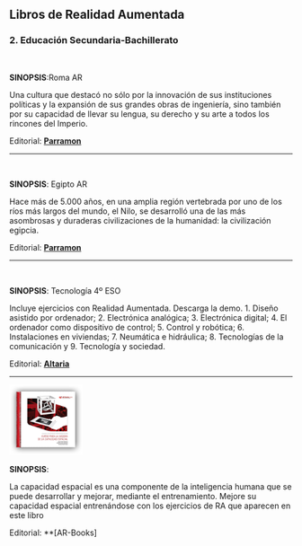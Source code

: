 ## Libros de Realidad Aumentada

### 2\. Educación Secundaria-Bachillerato

<img src='https://moodle.catedu.es/pluginfile.php/31204/mod_book/chapter/170/9788434211568.jpg' alt='' width='130'/>

**SINOPSIS**:Roma AR

Una cultura que destacó no sólo por la innovación de sus instituciones políticas y la expansión de sus grandes obras de ingeniería, sino también por su capacidad de llevar su lengua, su derecho y su arte a todos los rincones del Imperio.  

Editorial: **[Parramon](http://www.parramon.com/ficha.aspx?cod=P02801)**

---

<img src='https://moodle.catedu.es/pluginfile.php/31204/mod_book/chapter/170/9788434211551.jpg' alt='' width='130'/>

**SINOPSIS**: Egipto AR

Hace más de 5.000 años, en una amplia región vertebrada por uno de los ríos más largos del mundo, el Nilo, se desarrolló una de las más asombrosas y duraderas civilizaciones de la humanidad: la civilización egipcia.   

Editorial: **[Parramon](http://www.parramon.com/ficha.aspx?cod=P02800)**

---

<img src='https://moodle.catedu.es/pluginfile.php/31204/mod_book/chapter/170/mini-altaria.jpg' alt='' width='130'/>

**SINOPSIS**: Tecnología 4º ESO

Incluye ejercicios con Realidad Aumentada. Descarga la demo. 1. Diseño asistido por ordenador; 2. Electrónica analógica; 3. Electrónica digital; 4. El ordenador como dispositivo de control; 5. Control y robótica; 6. Instalaciones en viviendas; 7. Neumática e hidráulica; 8. Tecnologías de la comunicación y 9. Tecnología y sociedad.  

Editorial: **[Altaria](https://altariaeditorial.com)**

---

<img src='img/mejoraEspacial.png' alt='' width='130'/>

**SINOPSIS**:

La capacidad espacial es una componente de la inteligencia humana que se puede desarrollar y mejorar, mediante el entrenamiento. Mejore su capacidad espacial entrenándose con los ejercicios de RA que aparecen en este libro  

Editorial: **[AR-Books]